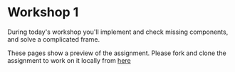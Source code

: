 # Workshop 1

During today's workshop you'll implement and check missing components, and solve a complicated frame.

These pages show a preview of the assignment. Please fork and clone the assignment to work on it locally from [here](https://github.com/CIEM5000-2025/practice-assignments)